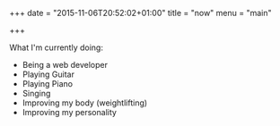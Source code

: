 +++
date = "2015-11-06T20:52:02+01:00"
title = "now"
menu = "main"

+++

What I'm currently doing:

* Being a web developer
* Playing Guitar
* Playing Piano
* Singing
* Improving my body (weightlifting)
* Improving my personality
